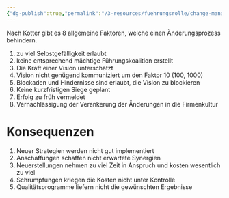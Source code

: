 ```yaml
---
{"dg-publish":true,"permalink":"/3-resources/fuehrungsrolle/change-management/change-management-von-john-kotter/allgemeine-fehler-fuer-fehlgeschlagenes-change-management/","created":"2024-05-26T15:23:53.479+02:00","updated":"2024-05-26T15:46:47.111+02:00"}
---
```



Nach Kotter gibt es 8 allgemeine Faktoren, welche einen Änderungsprozess behindern.

1. zu viel Selbstgefälligkeit erlaubt
2. keine entsprechend mächtige Führungskoalition erstellt
3. Die Kraft einer Vision unterschätzt
4. Vision nicht genügend kommuniziert um den Faktor 10 (100, 1000)
5. Blockaden und Hindernisse sind erlaubt, die Vision zu blockieren
6. Keine kurzfristigen Siege geplant
7. Erfolg zu früh vermeldet
8. Vernachlässigung der Verankerung der Änderungen in die Firmenkultur

# Konsequenzen

1. Neuer Strategien werden nicht gut implementiert
2. Anschaffungen schaffen nicht erwartete Synergien
3. Neuerstellungen nehmen zu viel Zeit in Anspruch und kosten wesentlich zu viel
4. Schrumpfungen kriegen die Kosten nicht unter Kontrolle
5. Qualitätsprogramme liefern nicht die gewünschten Ergebnisse